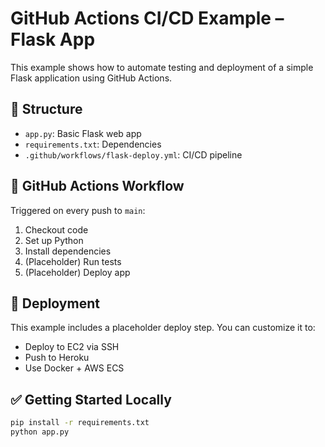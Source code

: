 # GitHub Actions CI/CD Example – Flask App

This example shows how to automate testing and deployment of a simple Flask application using GitHub Actions.

## 📁 Structure

- `app.py`: Basic Flask web app
- `requirements.txt`: Dependencies
- `.github/workflows/flask-deploy.yml`: CI/CD pipeline

## 🚀 GitHub Actions Workflow

Triggered on every push to `main`:

1. Checkout code
2. Set up Python
3. Install dependencies
4. (Placeholder) Run tests
5. (Placeholder) Deploy app

## 🔧 Deployment

This example includes a placeholder deploy step. You can customize it to:

- Deploy to EC2 via SSH
- Push to Heroku
- Use Docker + AWS ECS

## ✅ Getting Started Locally

```bash
pip install -r requirements.txt
python app.py

